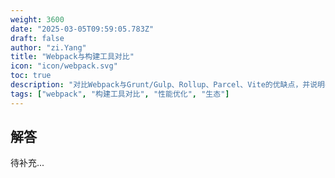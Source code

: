 ```yaml
---
weight: 3600
date: "2025-03-05T09:59:05.783Z"
draft: false
author: "zi.Yang"
title: "Webpack与构建工具对比"
icon: "icon/webpack.svg"
toc: true
description: "对比Webpack与Grunt/Gulp、Rollup、Parcel、Vite的优缺点，并说明各自适用的场景（如库开发、应用构建、开发体验等）。"
tags: ["webpack", "构建工具对比", "性能优化", "生态"]
---
```


## 解答

待补充...
